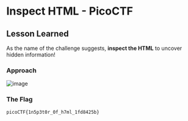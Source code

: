 # Inspect HTML - PicoCTF

## Lesson Learned
As the name of the challenge suggests, **inspect the HTML** to uncover hidden information!

### Approach
![image](https://github.com/user-attachments/assets/73e8b529-7ca7-46a6-ad30-359bf7fd5e3e)

### The Flag
```
picoCTF{1n5p3t0r_0f_h7ml_1fd8425b}
```
